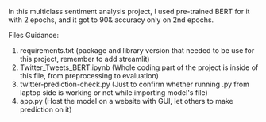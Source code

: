 In this multiclass sentiment analysis project, I used pre-trained BERT for it with 2 epochs, and it got to 90& accuracy only on 2nd epochs.

Files Guidance:
1. requirements.txt (package and library version that needed to be use for this project, remember to add streamlit)
2. Twitter_Tweets_BERT.ipynb (Whole coding part of the project is inside of this file, from preprocessing to evaluation)
3. twitter-prediction-check.py (Just to confirm whether running .py from laptop side is working or not while importing model's file)
4. app.py (Host the model on a website with GUI, let others to make prediction on it)
